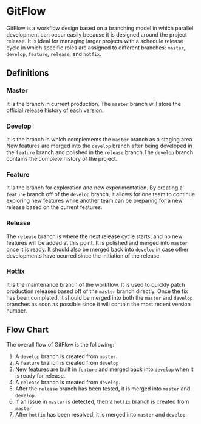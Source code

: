 # GitFlow

GitFlow is a workflow design based on a branching model in which parallel development can occur easily because it is designed around the project release. It is ideal for managing larger projects with a schedule release cycle in which specific roles are assigned to different branches: `master`, `develop`, `feature`, `release`, and `hotfix`. 

## Definitions

### Master

It is the branch in current production. The `master` branch will store the official release history of each version.

### Develop

It is the branch in which complements the `master` branch as a staging area. New features are merged into the `develop` branch after being developed in the `feature` branch and polished in the `release` branch.The `develop` branch contains the complete history of the project.

### Feature

It is the branch for exploration and new experimentation. By creating a `feature` branch off of the `develop` branch, it allows for one team to continue exploring new features while another team can be preparing for a new release based on the current features.

### Release

The `release` branch is where the next release cycle starts, and no new features will be added at this point. It is polished and merged into `master` once it is ready. It should also be merged back into `develop` in case other developments have ocurred since the initiation of the release.

### Hotfix

It is the maintenance branch of the workflow. It is used to quickly patch production releases based off of the `master` branch directly. Once the fix has been completed, it should be merged into both the `master` and `develop` branches as soon as possible since it will contain the most recent version number.

## Flow Chart

The overall flow of GitFlow is the following:
1. A `develop` branch is created from `master`.
2. A `feature` branch is created from `develop`
3. New features are built in `feature` and merged back into `develop` when it is ready for release.
4. A `release` branch is created from `develop`.
5. After the `release` branch has been tested, it is merged into `master` and `develop`.
6. If an issue in `master` is detected, then a `hotfix` branch is created from `master`
7. After `hotfix` has been resolved, it is merged into `master` and `develop`.

